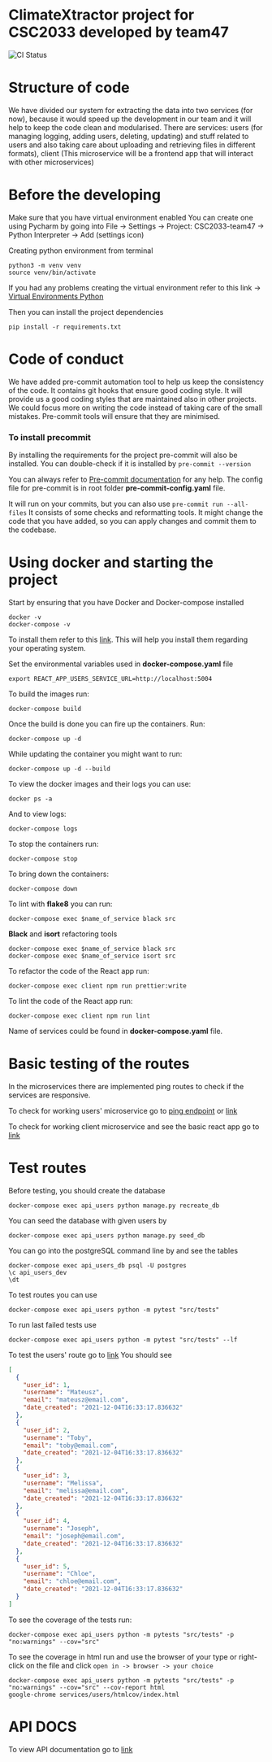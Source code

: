 # ClimateXtractor project for CSC2033 developed by team47

![CI Status](https://github.com/mradzikowski/CSC2033-team47/actions/workflows/push.yml/badge.svg?branch=main)

# Structure of code

We have divided our system for extracting the data into two services (for now), because it would speed up the
development in our team and it will help to keep the code clean and modularised.
There are services: users (for managing logging, adding users, deleting, updating) and stuff related to users and also
taking care about uploading and retrieving files in different formats),
client (This microservice will be a frontend app that will interact with other microservices)

# Before the developing

Make sure that you have virtual environment enabled
You can create one using Pycharm by going into File -> Settings -> Project: CSC2033-team47 -> Python Interpreter ->
Add (settings icon)

Creating python environment from terminal

```shell
python3 -m venv venv
source venv/bin/activate
```

If you had any problems creating the virtual environment refer to this link ->
[Virtual Environments Python](https://docs.python.org/3/tutorial/venv.html)

Then you can install the project dependencies

```shell
pip install -r requirements.txt
```

# Code of conduct

We have added pre-commit automation tool to help us keep the consistency of the code.
It contains git hooks that ensure good coding style. It will provide us a good coding styles
that are maintained also in other projects. We could focus more on writing the code instead of
taking care of the small mistakes. Pre-commit tools will ensure that they are minimised.

### To install precommit

By installing the requirements for the project pre-commit will also be installed.
You can double-check if it is installed by `pre-commit --version`

You can always refer to [Pre-commit documentation](https://pre-commit.com/) for any help.
The config file for pre-commit is in root folder **pre-commit-config.yaml** file.

It will run on your commits, but you can also use `pre-commit run --all-files`
It consists of some checks and reformatting tools. It might change the code that you have added,
so you can apply changes and commit them to the codebase.

# Using docker and starting the project

Start by ensuring that you have Docker and Docker-compose installed

```shell
docker -v
docker-compose -v
```

To install them refer to this [link](https://docs.docker.com/get-docker/). This will help you install them
regarding your operating system.

Set the environmental variables used in **docker-compose.yaml** file

```shell
export REACT_APP_USERS_SERVICE_URL=http://localhost:5004
```

To build the images run:

```shell
docker-compose build
```

Once the build is done you can fire up the containers. Run:

```shell
docker-compose up -d
```

While updating the container you might want to run:

```shell
docker-compose up -d --build
```

To view the docker images and their logs you can use:

```shell
docker ps -a
```

And to view logs:

```shell
docker-compose logs
```

To stop the containers run:

```shell
docker-compose stop
```

To bring down the containers:

```shell
docker-compose down
```

To lint with **flake8** you can run:

```shell
docker-compose exec $name_of_service black src
```

**Black** and **isort** refactoring tools

```shell
docker-compose exec $name_of_service black src
docker-compose exec $name_of_service isort src
```

To refactor the code of the React app run:

```shell
docker-compose exec client npm run prettier:write
```

To lint the code of the React app run:

```shell
docker-compose exec client npm run lint
```

Name of services could be found in **docker-compose.yaml** file.

# Basic testing of the routes

In the microservices there are implemented ping routes to check if the services are responsive.

To check for working users' microservice go to [ping endpoint](http://localhost:5004/ping) or [link](http://localhost:5004/)

To check for working client microservice and see the basic react app go to [link](http://localhost:3007/)

# Test routes

Before testing, you should create the database

```shell
docker-compose exec api_users python manage.py recreate_db
```

You can seed the database with given users by

```shell
docker-compose exec api_users python manage.py seed_db
```

You can go into the postgreSQL command line by and see the tables

```shell
docker-compose exec api_users_db psql -U postgres
\c api_users_dev
\dt
```

To test routes you can use

```shell
docker-compose exec api_users python -m pytest "src/tests"
```

To run last failed tests use

```shell
docker-compose exec api_users python -m pytest "src/tests" --lf
```

To test the users' route go to [link](http://localhost:5004/users)
You should see

```json
[
  {
    "user_id": 1,
    "username": "Mateusz",
    "email": "mateusz@email.com",
    "date_created": "2021-12-04T16:33:17.836632"
  },
  {
    "user_id": 2,
    "username": "Toby",
    "email": "toby@email.com",
    "date_created": "2021-12-04T16:33:17.836632"
  },
  {
    "user_id": 3,
    "username": "Melissa",
    "email": "melissa@email.com",
    "date_created": "2021-12-04T16:33:17.836632"
  },
  {
    "user_id": 4,
    "username": "Joseph",
    "email": "joseph@email.com",
    "date_created": "2021-12-04T16:33:17.836632"
  },
  {
    "user_id": 5,
    "username": "Chloe",
    "email": "chloe@email.com",
    "date_created": "2021-12-04T16:33:17.836632"
  }
]
```

To see the coverage of the tests run:

```shell
docker-compose exec api_users python -m pytests "src/tests" -p "no:warnings" --cov="src"
```

To see the coverage in html run and use the browser of your type or right-click on the file and click `open in -> browser -> your choice`

```shell
docker-compose exec api_users python -m pytests "src/tests" -p "no:warnings" --cov="src" --cov-report html
google-chrome services/users/htmlcov/index.html
```

# API DOCS

To view API documentation go to [link](http://localhost:5004/doc)
